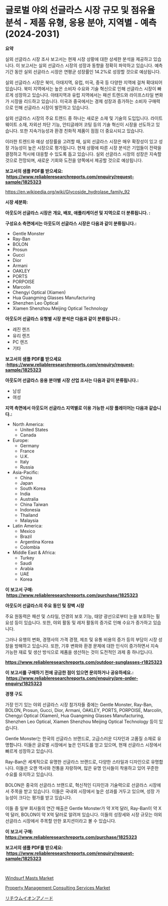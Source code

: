 <p><h1>글로벌 야외 선글라스 시장 규모 및 점유율 분석 - 제품 유형, 응용 분야, 지역별 - 예측 (2024-2031)</h1></p><p><strong>요약</strong></p>
<p><p>실외 선글라스 시장 조사 보고서는 현재 시장 상황에 대한 상세한 분석을 제공하고 있습니다. 이 보고서는 실외 선글라스 시장의 성장과 동향을 정확히 파악하고 있습니다. 예측 기간 동안 실외 선글라스 시장은 연평균 성장률인 14.2%로 성장할 것으로 예상됩니다.</p><p>실외 선글라스 시장은 북미, 아태지역, 유럽, 미국, 중국 등 다양한 지역에 걸쳐 확대되어 있습니다. 북미 지역에서는 높은 소비자 수요와 기술 혁신으로 인해 선글라스 시장이 빠르게 성장하고 있습니다. 아태지역과 유럽 지역에서는 패션 트렌드와 라이프스타일 변화가 시장을 리드하고 있습니다. 미국과 중국에서는 경제 성장과 증가하는 소비자 구매력으로 인해 선글라스 시장이 발전하고 있습니다.</p><p>실외 선글라스 시장의 주요 트렌드 중 하나는 새로운 소재 및 기술의 도입입니다. 라이트웨이트 소재, 자외선 차단 기능, 안티글레어 코팅 등의 기술 혁신이 시장을 선도하고 있습니다. 또한 지속가능성과 환경 친화적 제품이 점점 더 중요시되고 있습니다.</p><p>이러한 트렌드와 예상 성장률을 고려할 때, 실외 선글라스 시장은 매우 확장성이 있고 성장 가능성이 높은 시장으로 평가됩니다. 현재 상황에 따른 시장 분석은 기업들이 전략을 결정하고 적시에 대응할 수 있도록 돕고 있습니다. 실외 선글라스 시장의 성장은 지속할 것으로 전망되며, 새로운 기회와 도전을 양쪽에서 제공할 것으로 예상됩니다.</p></p>
<p><strong>보고서의 샘플 PDF를 받으세요: &nbsp;<a href="https://www.reliableresearchreports.com/enquiry/request-sample/1825323">https://www.reliableresearchreports.com/enquiry/request-sample/1825323</a></strong></p>
<p><a href="https://en.wikipedia.org/wiki/Glycoside_hydrolase_family_92">https://en.wikipedia.org/wiki/Glycoside_hydrolase_family_92</a></p>
<p><strong>시장 세분화:</strong></p>
<p><strong> 아웃도어 선글라스 시장은 개요, 배포, 애플리케이션 및 지역으로 더 분류됩니다. :</strong></p>
<p><strong>구성요소 측면에서는 아웃도어 선글라스 시장은 다음과 같이 분류됩니다.:</strong></p>
<p><ul><li>Gentle Monster</li><li>Ray-Ban</li><li>BOLON</li><li>Prosun</li><li>Gucci</li><li>Dior</li><li>Armani</li><li>OAKLEY</li><li>PORTS</li><li>PORPOISE</li><li>Marcolin</li><li>Chengyi Optical (Xiamen)</li><li>Hua Guangming Glasses Manufacturing</li><li>Shenzhen Leo Optical</li><li>Xiamen Shenzhou Meijing Optical Technology</li></ul></p>
<p><strong> 아웃도어 선글라스 유형별 시장 분석은 다음과 같이 분류됩니다.:</strong></p>
<p><ul><li>레진 렌즈</li><li>유리 렌즈</li><li>PC 렌즈</li><li>기타</li></ul></p>
<p><strong>보고서의 샘플 PDF를 받으세요 :<a href="https://www.reliableresearchreports.com/enquiry/request-sample/1825323">https://www.reliableresearchreports.com/enquiry/request-sample/1825323</a></strong></p>
<p><strong> 아웃도어 선글라스 응용 분야별 시장 산업 조사는 다음과 같이 분류됩니다.:</strong></p>
<p><ul><li>남성</li><li>여성</li></ul></p>
<p><strong>지역 측면에서 아웃도어 선글라스 지역별로 이용 가능한 시장 플레이어는 다음과 같습니다.:</strong></p>
<p><ul>
    <li>
        North America:
        <ul>
            <li>United States</li>
            <li>Canada</li>
        </ul>
    </li>
    <li>
        Europe:
        <ul>
            <li>Germany</li>
            <li>France</li>
            <li>U.K.</li>
            <li>Italy</li>
            <li>Russia</li>
        </ul>
    </li>
    <li>
        Asia-Pacific:
        <ul>
            <li>China</li>
            <li>Japan</li>
            <li>South Korea</li>
            <li>India</li>
            <li>Australia</li>
            <li>China Taiwan</li>
            <li>Indonesia</li>
            <li>Thailand</li>
            <li>Malaysia</li>
        </ul>
    </li>
    <li>
        Latin America:
        <ul>
            <li>Mexico</li>
            <li>Brazil</li>
            <li>Argentina Korea</li>
            <li>Colombia</li>
        </ul>
    </li>
    <li>
        Middle East & Africa:
        <ul>
            <li>Turkey</li>
            <li>Saudi</li>
            <li>Arabia</li>
            <li>UAE</li>
            <li>Korea</li>
        </ul>
    </li>
    </ul></p>
<p><strong>이 보고서 구매: &nbsp;<a href="https://www.reliableresearchreports.com/purchase/1825323">https://www.reliableresearchreports.com/purchase/1825323</a></strong></p>
<p><strong>아웃도어 선글라스의 주요 동인 및 장벽 시장</strong></p>
<p><p>주요 원동력은 패션 및 스타일, 안경의 보호 기능, 태양 광선으로부터 눈을 보호하는 필요성 등이 있습니다. 또한, 야외 활동 및 레저 활동의 증가로 인해 수요가 증가하고 있습니다.</p><p>그러나 유행의 변화, 경쟁사의 가격 경쟁, 제조 및 유통 비용의 증가 등의 부담이 시장 성장을 방해하고 있습니다. 또한, 기후 변화와 환경 문제에 대한 인식이 증가하면서 지속 가능한 재료 및 생산 방식으로 제품을 생산하는 것이 도전적인 과제 중 하나입니다.</p></p>
<p><strong><a href="https://www.reliableresearchreports.com/outdoor-sunglasses-r1825323">https://www.reliableresearchreports.com/outdoor-sunglasses-r1825323</a></strong></p>
<p><strong>이 보고서를 구매하기 전에 궁금한 점이 있으면 문의하거나 공유하세요.: &nbsp;<a href="https://www.reliableresearchreports.com/enquiry/pre-order-enquiry/1825323">https://www.reliableresearchreports.com/enquiry/pre-order-enquiry/1825323</a></strong></p>
<p><strong>경쟁 구도</strong></p>
<p><p>가장 인기 있는 야외 선글라스 시장 참가자들 중에는 Gentle Monster, Ray-Ban, BOLON, Prosun, Gucci, Dior, Armani, OAKLEY, PORTS, PORPOISE, Marcolin, Chengyi Optical (Xiamen), Hua Guangming Glasses Manufacturing, Shenzhen Leo Optical, Xiamen Shenzhou Meijing Optical Technology 등이 있습니다.</p><p>Gentle Monster는 한국의 선글라스 브랜드로, 고급스러운 디자인과 고품질 소재로 유명합니다. 이들은 글로벌 시장에서 높은 인지도를 얻고 있으며, 현재 선글라스 시장에서 빠르게 성장하고 있습니다.</p><p>Ray-Ban은 세계적으로 유명한 선글라스 브랜드로, 다양한 스타일과 디자인으로 유명합니다. 이들은 오랜 역사와 전통을 자랑하며, 많은 유명 인사들이 착용하고 있어 꾸준한 수요를 유지하고 있습니다.</p><p>BOLON은 중국의 선글라스 브랜드로, 혁신적인 디자인과 기술력으로 선글라스 시장에서 주목을 받고 있습니다. 이들은 국내외 시장에서 높은 성과를 거두고 있으며, 성장 가능성이 크다는 평가를 받고 있습니다.</p><p>이들 중 일부 회사들의 연간 매출은 Gentle Monster가 약 X억 달러, Ray-Ban이 약 X억 달러, BOLON이 약 X억 달러로 알려져 있습니다. 이들의 성장세와 시장 규모는 야외 선글라스 시장에서 주목할 만한 포지션이라고 볼 수 있습니다.</p></p>
<p><strong>이 보고서 구매: &nbsp; <a href="https://www.reliableresearchreports.com/purchase/1825323">https://www.reliableresearchreports.com/purchase/1825323</a></strong></p>
<p><strong>보고서의 샘플 PDF를 받으세요: &nbsp;<a href="https://www.reliableresearchreports.com/enquiry/request-sample/1825323">https://www.reliableresearchreports.com/enquiry/request-sample/1825323</a></strong><strong></strong></p>
<p>&nbsp;</p>
<p><p><a href="https://view.publitas.com/reportprime-1/windsurf-masts-market-report-by-product-type-sdm-masts-rdm-masts-end-use-amateur-professional-and-region-2024-2031/">Windsurf Masts Market</a></p><p><a href="https://github.com/SheilaBruen2023/Market-Research-Report-List-2/blob/main/property-management-consulting-services-market.md">Property Management Consulting Services Market</a></p><p><a href="https://github.com/DanykaKilback/Market-Research-Report-List-2/blob/main/472100023384.md">リチウムイオンアノード</a></p></p>